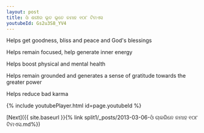 ```yaml
---
layout: post
title: ଓଁ ଶରୀର ଭୂତ ଭୂତେ ନମାହ ୧୦୮ ଟିମଏସ
youtubeId: Gs2u3S8_YV4
---
```

 
 
Helps get goodness, bliss and peace and God's blessings
 
Helps remain focused, help generate inner energy 
 
Helps boost physical and mental health 
 
Helps remain grounded and generates a sense of gratitude towards the greater power 
 
Helps reduce bad karma
 
 
 
 


{% include youtubePlayer.html id=page.youtubeId %}
 
[Next]({{ site.baseurl }}{% link  split1/_posts/2013-03-06-ଓଁ ଚାକରିନେ ନମାହ ୧୦୮ ଟିମଏସ.md%})
 
